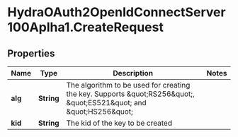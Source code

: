 # HydraOAuth2OpenIdConnectServer100Aplha1.CreateRequest

## Properties
Name | Type | Description | Notes
------------ | ------------- | ------------- | -------------
**alg** | **String** | The algorithm to be used for creating the key. Supports \&quot;RS256\&quot;, \&quot;ES521\&quot; and \&quot;HS256\&quot; | 
**kid** | **String** | The kid of the key to be created | 


